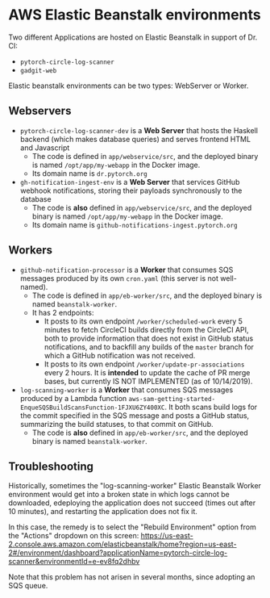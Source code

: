 # AWS Elastic Beanstalk environments

Two different Applications are hosted on Elastic Beanstalk in support of Dr. CI:
* `pytorch-circle-log-scanner`
* `gadgit-web`

Elastic beanstalk environments can be two types: WebServer or Worker.

## Webservers

* `pytorch-circle-log-scanner-dev` is a **Web Server** that hosts the Haskell backend (which makes database queries) and serves frontend HTML and Javascript
    * The code is defined in `app/webservice/src`, and the deployed binary is named `/opt/app/my-webapp` in the Docker image.
    * Its domain name is `dr.pytorch.org`
* `gh-notification-ingest-env` is a **Web Server** that services GitHub webhook notifications, storing their payloads synchronously to the database
    * The code is **also** defined in `app/webservice/src`, and the deployed binary is named `/opt/app/my-webapp` in the Docker image.
    * Its domain name is `github-notifications-ingest.pytorch.org`

## Workers

* `github-notification-processor` is a **Worker** that consumes SQS messages produced by its own `cron.yaml` (this server is not well-named).
    * The code is defined in `app/eb-worker/src`, and the deployed binary is named `beanstalk-worker`.
    * It has 2 endpoints:
        * It posts to its own endpoint `/worker/scheduled-work` every 5 minutes to fetch CircleCI builds directly from the CircleCI API, both to provide information that does not exist in GitHub status notifications, and to backfill any builds of the `master` branch for which a GitHub notification was not received.
        * It posts to its own endpoint `/worker/update-pr-associations` every 2 hours. It is **intended** to update the cache of PR merge bases, but currently IS NOT IMPLEMENTED (as of 10/14/2019).
* `log-scanning-worker` is a **Worker** that consumes SQS messages produced by a Lambda function `aws-sam-getting-started-EnqueSQSBuildScansFunction-1FJXU6ZY400XC`.  It both scans build logs for the commit specified in the SQS message and posts a GitHub status, summarizing the build statuses, to that commit on GitHub.
    * The code is **also** defined in `app/eb-worker/src`, and the deployed binary is named `beanstalk-worker`.




Troubleshooting
-------------------

Historically, sometimes the "log-scanning-worker" Elastic Beanstalk Worker environment would get into a broken state in which logs cannot be downloaded,
edeploying the application does not succeed (times out after 10 minutes), and restarting the application does not fix it.

In this case, the remedy is to select the "Rebuild Environment" option from the "Actions" dropdown on this screen:
https://us-east-2.console.aws.amazon.com/elasticbeanstalk/home?region=us-east-2#/environment/dashboard?applicationName=pytorch-circle-log-scanner&environmentId=e-ev8fq2dhbv

Note that this problem has not arisen in several months, since adopting an SQS queue.
